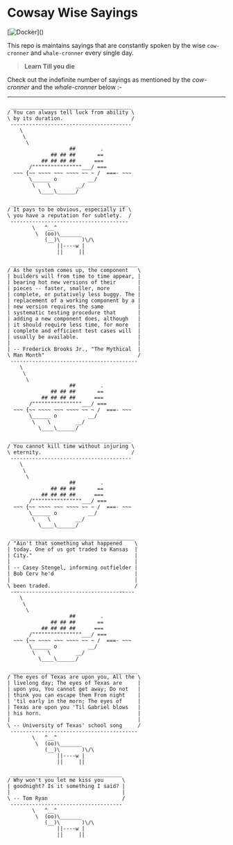 # Cowsay Wise Sayings

[![Docker](https://cdn.vox-cdn.com/thumbor/fbrTLtxuP2D29o8VJUaE-u3NKfU=/0x0:792x613/1200x800/filters:focal(300x237:426x363)/cdn.vox-cdn.com/uploads/chorus_image/image/59850273/Docker_logo_011.0.png)]()


This repo is maintains sayings that are constantly spoken by the wise `cow-cronner` and `whale-cronner` every single day.




> **Learn Till you die**


Check out the indefinite number of sayings as mentioned by the *cow-cronner* and the *whale-cronner* below :-

---
```
 _______________________________________ 
/ You can always tell luck from ability \
\ by its duration.                      /
 --------------------------------------- 
    \
     \
      \     
                    ##        .            
              ## ## ##       ==            
           ## ## ## ##      ===            
       /""""""""""""""""___/ ===        
  ~~~ {~~ ~~~~ ~~~ ~~~~ ~~ ~ /  ===- ~~~   
       \______ o          __/            
        \    \        __/             
          \____\______/   
```
```
 ______________________________________
/ It pays to be obvious, especially if \
\ you have a reputation for subtlety.  /
 --------------------------------------
        \   ^__^
         \  (oo)\_______
            (__)\       )\/\
                ||----w |
                ||     ||
```
```
 _________________________________________ 
/ As the system comes up, the component   \
| builders will from time to time appear, |
| bearing hot new versions of their       |
| pieces -- faster, smaller, more         |
| complete, or putatively less buggy. The |
| replacement of a working component by a |
| new version requires the same           |
| systematic testing procedure that       |
| adding a new component does, although   |
| it should require less time, for more   |
| complete and efficient test cases will  |
| usually be available.                   |
|                                         |
| -- Frederick Brooks Jr., "The Mythical  |
\ Man Month"                              /
 ----------------------------------------- 
    \
     \
      \     
                    ##        .            
              ## ## ##       ==            
           ## ## ## ##      ===            
       /""""""""""""""""___/ ===        
  ~~~ {~~ ~~~~ ~~~ ~~~~ ~~ ~ /  ===- ~~~   
       \______ o          __/            
        \    \        __/             
          \____\______/   
```
```
 _______________________________________ 
/ You cannot kill time without injuring \
\ eternity.                             /
 --------------------------------------- 
    \
     \
      \     
                    ##        .            
              ## ## ##       ==            
           ## ## ## ##      ===            
       /""""""""""""""""___/ ===        
  ~~~ {~~ ~~~~ ~~~ ~~~~ ~~ ~ /  ===- ~~~   
       \______ o          __/            
        \    \        __/             
          \____\______/   
```
```
 ________________________________________ 
/ "Ain't that something what happened    \
| today. One of us got traded to Kansas  |
| City."                                 |
|                                        |
| -- Casey Stengel, informing outfielder |
| Bob Cerv he'd                          |
|                                        |
\ been traded.                           /
 ---------------------------------------- 
    \
     \
      \     
                    ##        .            
              ## ## ##       ==            
           ## ## ## ##      ===            
       /""""""""""""""""___/ ===        
  ~~~ {~~ ~~~~ ~~~ ~~~~ ~~ ~ /  ===- ~~~   
       \______ o          __/            
        \    \        __/             
          \____\______/   
```
```
 _________________________________________
/ The eyes of Texas are upon you, All the \
| livelong day; The eyes of Texas are     |
| upon you, You cannot get away; Do not   |
| think you can escape them From night    |
| 'til early in the morn; The eyes of     |
| Texas are upon you 'Til Gabriel blows   |
| his horn.                               |
|                                         |
\ -- University of Texas' school song     /
 -----------------------------------------
        \   ^__^
         \  (oo)\_______
            (__)\       )\/\
                ||----w |
                ||     ||
```
```
 ____________________________________
/ Why won't you let me kiss you      \
| goodnight? Is it something I said? |
|                                    |
\ -- Tom Ryan                        /
 ------------------------------------
        \   ^__^
         \  (oo)\_______
            (__)\       )\/\
                ||----w |
                ||     ||
```

